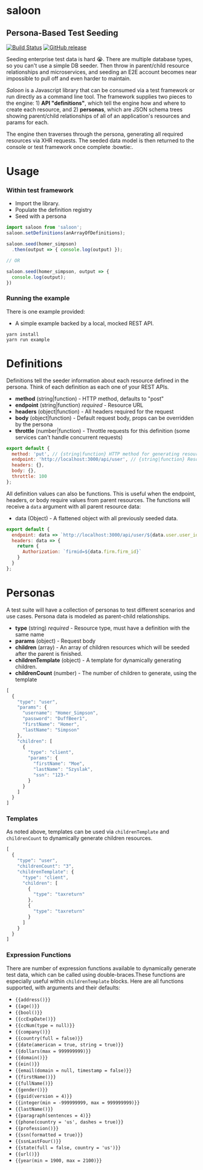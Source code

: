 # saloon
## Persona-Based Test Seeding
[![Build Status](https://travis-ci.org/intuit/saloon.svg?branch=master)](https://travis-ci.org/intuit/saloon) [![GitHub release](https://img.shields.io/github/release/intuit/saloon.svg)](https://github.com/intuit/saloon/releases)

Seeding enterprise test data is hard :sob:. There are multiple database types, so you can't use a simple DB seeder. Then throw in parent/child resource relationships and microservices, and seeding an E2E account becomes near impossible to pull off and even harder to maintain.

_Saloon_ is a Javascript library that can be consumed via a test framework or run directly as a command line tool. The framework supplies two pieces to the engine: 1) __API "definitions"__, which tell the engine how and where to create each resource, and 2) __personas__, which are JSON schema trees showing parent/child relationships of all of an application's resources and params for each.

The engine then traverses through the persona, generating all required resources via XHR requests. The seeded data model is then returned to the console or test framework once complete :bowtie:.

# Usage
### Within test framework
- Import the library.
- Populate the definition registry
- Seed with a persona
```javascript
import saloon from 'saloon';
saloon.setDefinitions(anArrayOfDefinitions);

saloon.seed(homer_simpson)
  .then(output => { console.log(output) });

// OR

saloon.seed(homer_simpson, output => {
  console.log(output);
})
```

### Running the example
There is one example provided:
- A simple example backed by a local, mocked REST API.
```
yarn install
yarn run example
```

# Definitions
Definitions tell the seeder information about each resource defined in the persona. Think of each definition as each one of your REST APIs.
- **method** (string|function) - HTTP method, defaults to "post"
- **endpoint** (string|function) _required_ - Resource URL
- **headers** (object|function) - All headers required for the request
- **body** (object|function) - Default request body, props can be overridden by the persona
- **throttle** (number|function) - Throttle requests for this definition (some services can't handle concurrent requests)
```javascript
export default {
  method: 'put', // {string|function} HTTP method for generating resource, defaults to "post".
  endpoint: 'http://localhost:3000/api/user', // {string|function} Resource API endpoint.
  headers: {},
  body: {},
  throttle: 100
};
```
All definition values can also be functions. This is useful when the endpoint, headers, or body require values from parent resources. The functions will receive a `data` argument with all parent resource data:
- data (Object) - A flattened object with all previously seeded data.
```javascript
export default {
  endpoint: data => `http://localhost:3000/api/user/${data.user.user_id}/return`,
  headers: data => {
    return {
      Authorization: `firmid=${data.firm.firm_id}`
    }
  }
};
```

# Personas
A test suite will have a collection of personas to test different scenarios and use cases. Persona data is modeled as parent-child relationships.
- **type** (string) _required_ - Resource type, must have a definition with the same name
- **params** (object) - Request body
- **children** (array) - An array of children resources which will be seeded after the parent is finished.
- **childrenTemplate** (object) - A template for dynamically generating children.
- **childrenCount** (number) - The number of children to generate, using the template

```javascript
[
  {
    "type": "user",
    "params": {
      "username": "Homer_Simpson",
      "password": "DuffBeer1",
      "firstName": "Homer",
      "lastName": "Simpson"
    },
    "children": [
      {
        "type": "client",
        "params": {
          "firstName": "Moe",
          "lastName": "Szyslak",
          "ssn": "123-"
        }
      }
    ]
  }
]
```

### Templates
As noted above, templates can be used via `childrenTemplate` and `childrenCount` to dynamically generate children resources.
```javascript
[
  {
    "type": "user",
    "childrenCount": "3",
    "childrenTemplate": {
      "type": "client",
      "children": [
        {
          "type": "taxreturn"
        },
        {
          "type": "taxreturn"
        }
      ]
    }
  }
]
```

### Expression Functions

There are number of expression functions available to dynamically generate test data, which can be called using double-braces.These functions are especially useful within `childrenTemplate` blocks. Here are all functions supported, with arguments and their defaults:
- `{{address()}}`
- `{{age()}}`
- `{{bool()}}`
- `{{ccExpDate()}}`
- `{{ccNum(type = null)}}`
- `{{company()}}`
- `{{country(full = false)}}`
- `{{date(american = true, string = true)}}`
- `{{dollars(max = 999999999)}}`
- `{{domain()}}`
- `{{ein()}}`
- `{{email(domain = null, timestamp = false)}}`
- `{{firstName()}}`
- `{{fullName()}}`
- `{{gender()}}`
- `{{guid(version = 4)}}`
- `{{integer(min = -999999999, max = 999999999)}}`
- `{{lastName()}}`
- `{{paragraph(sentences = 4)}}`
- `{{phone(country = 'us', dashes = true)}}`
- `{{profession()}}`
- `{{ssn(formatted = true)}}`
- `{{ssnLastFour()}}`
- `{{state(full = false, country = 'us')}}`
- `{{url()}}`
- `{{year(min = 1900, max = 2100)}}`
